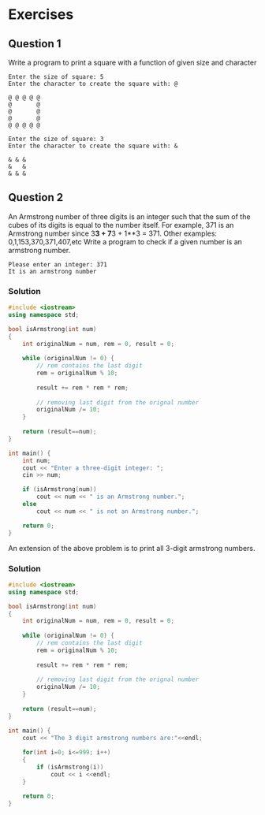 # Exercises

## Question 1
Write a program to print a square with a function of given size and character
```
Enter the size of square: 5
Enter the character to create the square with: @

@ @ @ @ @
@       @
@       @
@       @
@ @ @ @ @

```
```
Enter the size of square: 3
Enter the character to create the square with: &

& & &
&   &
& & &

```

## Question 2
An Armstrong number of three digits is an integer such that the sum of the cubes of its digits is equal to the number itself. For example, 371 is an Armstrong number since 3**3 + 7**3 + 1**3 = 371. Other examples: 0,1,153,370,371,407,etc
Write a program to check if a given number is an armstrong number.
```
Please enter an integer: 371
It is an armstrong number
```
### Solution
```c++
#include <iostream>
using namespace std;

bool isArmstrong(int num)
{
    int originalNum = num, rem = 0, result = 0;
    
    while (originalNum != 0) {
        // rem contains the last digit
        rem = originalNum % 10;
        
        result += rem * rem * rem;
        
        // removing last digit from the orignal number
        originalNum /= 10;
    }
    
    return (result==num);
}

int main() {
    int num;
    cout << "Enter a three-digit integer: ";
    cin >> num;

    if (isArmstrong(num))
        cout << num << " is an Armstrong number.";
    else
        cout << num << " is not an Armstrong number.";

    return 0;
}
```
An extension of the above problem is to print all 3-digit armstrong numbers.
### Solution
```c++
#include <iostream>
using namespace std;

bool isArmstrong(int num)
{
    int originalNum = num, rem = 0, result = 0;
    
    while (originalNum != 0) {
        // rem contains the last digit
        rem = originalNum % 10;
        
        result += rem * rem * rem;
        
        // removing last digit from the orignal number
        originalNum /= 10;
    }
    
    return (result==num);
}

int main() {
    cout << "The 3 digit armstrong numbers are:"<<endl;
    
    for(int i=0; i<=999; i++)
    {
        if (isArmstrong(i))
            cout << i <<endl;
    }

    return 0;
}
```
